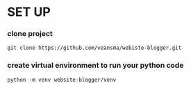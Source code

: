 # SET UP 
### <b>clone project</b>
```
git clone https://github.com/veansma/webiste-blogger.git
```
### <b>create virtual environment to run your python code</b> 
```
python -m venv website-blogger/venv
```

